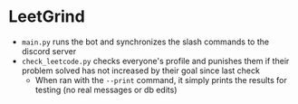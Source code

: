 # LeetGrind

- `main.py` runs the bot and synchronizes the slash commands to the discord server
- `check_leetcode.py` checks everyone's profile and punishes them if their problem solved has not increased by their goal since last check
  - When ran with the `--print` command, it simply prints the results for testing (no real messages or db edits)
